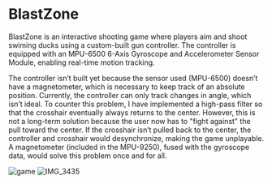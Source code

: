 # BlastZone
BlastZone is an interactive shooting game where players aim and shoot swiming ducks using a custom-built gun controller. The controller is equipped with an MPU-6500 6-Axis Gyroscope and Accelerometer Sensor Module, enabling real-time motion tracking.

The controller isn’t built yet because the sensor used (MPU-6500) doesn’t have a magnetometer, which is necessary to keep track of an absolute position. Currently, the controller can only track changes in angle, which isn’t ideal. To counter this problem, I have implemented a high-pass filter so that the crosshair eventually always returns to the center. However, this is not a long-term solution because the user now has to "fight against" the pull toward the center. If the crosshair isn’t pulled back to the center, the controller and crosshair would desynchronize, making the game unplayable. A magnetometer (included in the MPU-9250), fused with the gyroscope data, would solve this problem once and for all.

![game](https://github.com/user-attachments/assets/de4d5af9-2a36-443b-8463-90823369bffc)
![IMG_3435](https://github.com/user-attachments/assets/8cd13ca1-a658-4def-adda-5367f21950d8)
